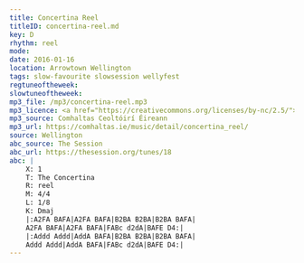 ```yaml
---
title: Concertina Reel
titleID: concertina-reel.md
key: D
rhythm: reel
mode:
date: 2016-01-16
location: Arrowtown Wellington
tags: slow-favourite slowsession wellyfest
regtuneoftheweek:
slowtuneoftheweek:
mp3_file: /mp3/concertina-reel.mp3
mp3_licence: <a href="https://creativecommons.org/licenses/by-nc/2.5/">CC-BY-NC-2.5</a>
mp3_source: Comhaltas Ceoltóirí Éireann
mp3_url: https://comhaltas.ie/music/detail/concertina_reel/
source: Wellington
abc_source: The Session
abc_url: https://thesession.org/tunes/18
abc: |
    X: 1
    T: The Concertina
    R: reel
    M: 4/4
    L: 1/8
    K: Dmaj
    |:A2FA BAFA|A2FA BAFA|B2BA B2BA|B2BA BAFA|
    A2FA BAFA|A2FA BAFA|FABc d2dA|BAFE D4:|
    |:Addd Addd|AddA BAFA|B2BA B2BA|B2BA BAFA|
    Addd Addd|AddA BAFA|FABc d2dA|BAFE D4:|
---
```

